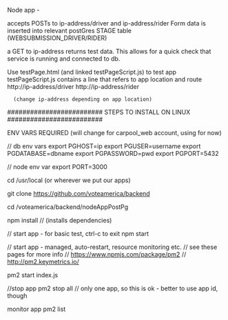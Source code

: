 Node app - 

  accepts POSTs to ip-address/driver and ip-address/rider
  Form data is inserted into relevant postGres STAGE table
    (WEBSUBMISSION_DRIVER/RIDER) 

  a GET to ip-address returns test data. This allows for a quick check that 
  service is running and connected to db.

Use testPage.html (and linked testPageScript.js) to test app
  testPageScript.js contains a line that refers to app location and route
      http://ip-address/driver
      http://ip-address/rider

      (change ip-address depending on app location)

#########################
STEPS TO INSTALL ON LINUX
#########################  

ENV VARS REQUIRED (will change for carpool_web account, using for now)

// db env vars
export PGHOST=ip
export PGUSER=username
export PGDATABASE=dbname
export PGPASSWORD=pwd
export PGPORT=5432

// node env var
export PORT=3000

cd /usr/local (or wherever we put our apps)

git clone https://github.com/voteamerica/backend

cd /voteamerica/backend/nodeAppPostPg

npm install // (installs dependencies)

// start app - for basic test, ctrl-c to exit
npm start

// start app - managed, auto-restart, resource monitoring etc. 
// see these pages for more info
// https://www.npmjs.com/package/pm2
// http://pm2.keymetrics.io/

pm2 start index.js

//stop app 
pm2 stop all // only one app, so this is ok - better to use app id, though

monitor app 
pm2 list
